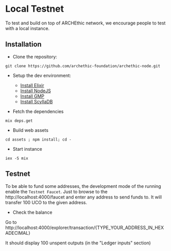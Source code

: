 # Local Testnet

To test and build on top of ARCHEthic network, we encourage people to test with a local instance.

## Installation

- Clone the repository: 
```
git clone https://github.com/archethic-foundation/archethic-node.git
```

- Setup the dev environment:

  - [Install Elixir](https://elixir-lang.org/install.html)
  - [Install NodeJS](https://nodejs.org/en/download/)
  - [Install GMP](https://gmplib.org)
  - [Install ScyllaDB](https://www.scylladb.com/download/#server)
  
- Fetch the dependencies
```
mix deps.get
```

- Build web assets
```
cd assets ; npm install; cd -
``` 

- Start instance
```
iex -S mix
```

## Testnet

To be able to fund some addresses, the development mode of the running enable the `Testnet Faucet`.
Just to browse to the http://localhost:4000/faucet and enter any address to send funds to. 
It will transfer 100 UCO to the given address.

- Check the balance

Go to http://localhost:4000/explorer/transaction/{TYPE_YOUR_ADDRESS_IN_HEXADECIMAL}

It should display 100 unspent outputs (in the "Ledger inputs" section) 

